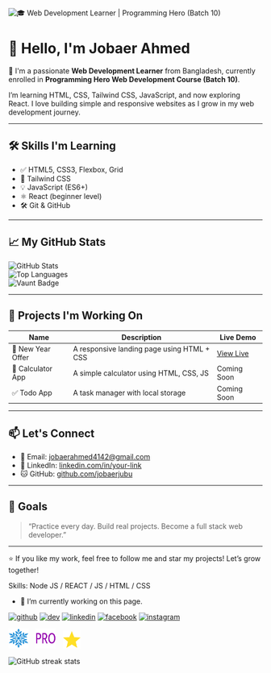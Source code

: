 
![🎓 Web Development Learner | Programming Hero (Batch 10)](https://media.licdn.com/dms/image/v2/D5616AQGBIYq4dLLD2w/profile-displaybackgroundimage-shrink_350_1400/B56ZfkmHSNHEAY-/0/1751886887579?e=1756944000&v=beta&t=IVYsroFGrTXV8b5mdiSSU7128JunI5akYrj-8OwQxM0)

<!-- Banner Image (optional) -->
<!-- ![Banner](https://your-banner-link.com) -->

# 👋 Hello, I'm Jobaer Ahmed

🚀 I'm a passionate **Web Development Learner** from Bangladesh, currently enrolled in **Programming Hero Web Development Course (Batch 10)**.

I’m learning HTML, CSS, Tailwind CSS, JavaScript, and now exploring React. I love building simple and responsive websites as I grow in my web development journey.

---

## 🛠️ Skills I'm Learning

- ✅ HTML5, CSS3, Flexbox, Grid  
- 🎨 Tailwind CSS  
- 💡 JavaScript (ES6+)  
- ⚛️ React (beginner level)  
- 🛠️ Git & GitHub  

---

## 📈 My GitHub Stats

![GitHub Stats](https://github-readme-stats.vercel.app/api?username=jobaerjubu&show_icons=true&theme=tokyonight)  
![Top Languages](https://github-readme-stats.vercel.app/api/top-langs/?username=jobaerjubu&layout=compact&theme=tokyonight)  
![Vaunt Badge](https://api.vaunt.dev/v1/github/entities/jobaerjubu/contributions?format=svg&private=false)

---

## 💼 Projects I'm Working On

| Name               | Description                            | Live Demo |
|--------------------|----------------------------------------|-----------|
| 🎉 New Year Offer | A responsive landing page using HTML + CSS | [View Live](https://your-live-link.com) |
| 🧮 Calculator App  | A simple calculator using HTML, CSS, JS | Coming Soon |
| ✅ Todo App        | A task manager with local storage       | Coming Soon |

---

## 📫 Let's Connect

- 📧 Email: [jobaerahmed4142@gmail.com](mailto:jobaerahmed4142@gmail.com)  
- 💼 LinkedIn: [linkedin.com/in/your-link](https://www.linkedin.com/in/your-link)  
- 🐱 GitHub: [github.com/jobaerjubu](https://github.com/jobaerjubu)

---

## 🎯 Goals

> “Practice every day. Build real projects. Become a full stack web developer.”

---

⭐ If you like my work, feel free to follow me and star my projects! Let’s grow together!



Skills: Node JS / REACT / JS / HTML / CSS

- 🔭 I’m currently working on this page. 


[<img src='https://cdn.jsdelivr.net/npm/simple-icons@3.0.1/icons/github.svg' alt='github' height='40'>](https://github.com/github.com/jobaerjubu)  [<img src='https://cdn.jsdelivr.net/npm/simple-icons@3.0.1/icons/dev-dot-to.svg' alt='dev' height='40'>](https://dev.to/dev.to/jobaerjubu)  [<img src='https://cdn.jsdelivr.net/npm/simple-icons@3.0.1/icons/linkedin.svg' alt='linkedin' height='40'>](https://www.linkedin.com/in/www.linkedin.com/in/jobaerjubu//)  [<img src='https://cdn.jsdelivr.net/npm/simple-icons@3.0.1/icons/facebook.svg' alt='facebook' height='40'>](https://www.facebook.com/www.facebook.com/Jobaerjubu41/)  [<img src='https://cdn.jsdelivr.net/npm/simple-icons@3.0.1/icons/instagram.svg' alt='instagram' height='40'>](https://www.instagram.com/www.instagram.com/jobaerjubu02//)  

<a href='https://archiveprogram.github.com/'><img src='https://raw.githubusercontent.com/acervenky/animated-github-badges/master/assets/acbadge.gif' width='40' height='40'></a> <a href='https://github.com/pricing'><img src='https://raw.githubusercontent.com/acervenky/animated-github-badges/master/assets/pro.gif' width='40' height='40'></a> <a href='https://stars.github.com/'><img src='https://raw.githubusercontent.com/acervenky/animated-github-badges/master/assets/starbadge.gif' width='35' height='35'></a> 

![GitHub streak stats](https://streak-stats.demolab.com?user=jobaerjubu&theme=tokyonight&hide_border=true)


